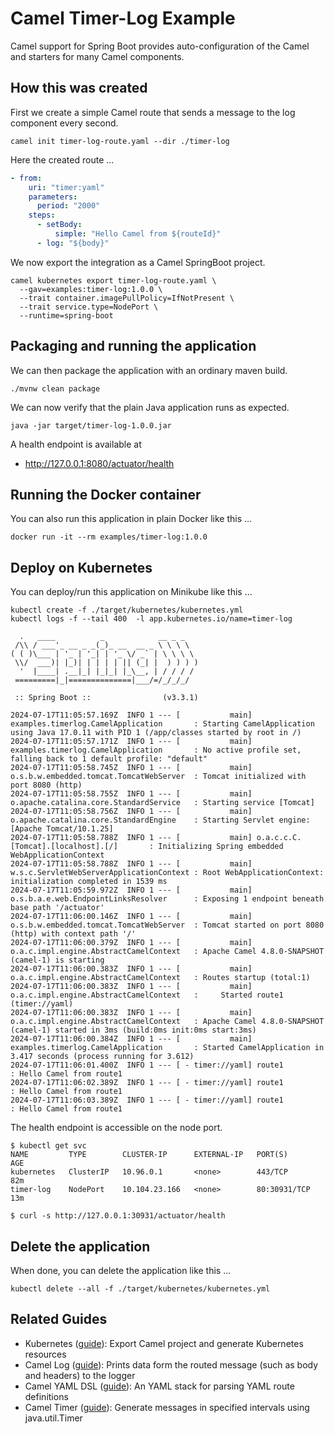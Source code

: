 # Camel Timer-Log Example

Camel support for Spring Boot provides auto-configuration of the Camel and starters for many Camel components.

## How this was created

First we create a simple Camel route that sends a message to the log component every second.

```shell 
camel init timer-log-route.yaml --dir ./timer-log
```

Here the created route ...

```yaml
- from:
    uri: "timer:yaml"
    parameters:
      period: "2000"
    steps:
      - setBody:
          simple: "Hello Camel from ${routeId}"
      - log: "${body}"
```

We now export the integration as a Camel SpringBoot project.

```shell 
camel kubernetes export timer-log-route.yaml \
  --gav=examples:timer-log:1.0.0 \
  --trait container.imagePullPolicy=IfNotPresent \
  --trait service.type=NodePort \
  --runtime=spring-boot
```

## Packaging and running the application

We can then package the application with an ordinary maven build.

```shell
./mvnw clean package
```

We can now verify that the plain Java application runs as expected.

```shell
java -jar target/timer-log-1.0.0.jar
```

A health endpoint is available at
* http://127.0.0.1:8080/actuator/health

## Running the Docker container

You can also run this application in plain Docker like this ...

```shell
docker run -it --rm examples/timer-log:1.0.0 
```

## Deploy on Kubernetes

You can deploy/run this application on Minikube like this ...

```shell
kubectl create -f ./target/kubernetes/kubernetes.yml
kubectl logs -f --tail 400  -l app.kubernetes.io/name=timer-log

  .   ____          _            __ _ _
 /\\ / ___'_ __ _ _(_)_ __  __ _ \ \ \ \
( ( )\___ | '_ | '_| | '_ \/ _` | \ \ \ \
 \\/  ___)| |_)| | | | | || (_| |  ) ) ) )
  '  |____| .__|_| |_|_| |_\__, | / / / /
 =========|_|==============|___/=/_/_/_/

 :: Spring Boot ::                (v3.3.1)

2024-07-17T11:05:57.169Z  INFO 1 --- [           main] examples.timerlog.CamelApplication       : Starting CamelApplication using Java 17.0.11 with PID 1 (/app/classes started by root in /)
2024-07-17T11:05:57.171Z  INFO 1 --- [           main] examples.timerlog.CamelApplication       : No active profile set, falling back to 1 default profile: "default"
2024-07-17T11:05:58.745Z  INFO 1 --- [           main] o.s.b.w.embedded.tomcat.TomcatWebServer  : Tomcat initialized with port 8080 (http)
2024-07-17T11:05:58.755Z  INFO 1 --- [           main] o.apache.catalina.core.StandardService   : Starting service [Tomcat]
2024-07-17T11:05:58.756Z  INFO 1 --- [           main] o.apache.catalina.core.StandardEngine    : Starting Servlet engine: [Apache Tomcat/10.1.25]
2024-07-17T11:05:58.788Z  INFO 1 --- [           main] o.a.c.c.C.[Tomcat].[localhost].[/]       : Initializing Spring embedded WebApplicationContext
2024-07-17T11:05:58.788Z  INFO 1 --- [           main] w.s.c.ServletWebServerApplicationContext : Root WebApplicationContext: initialization completed in 1539 ms
2024-07-17T11:05:59.972Z  INFO 1 --- [           main] o.s.b.a.e.web.EndpointLinksResolver      : Exposing 1 endpoint beneath base path '/actuator'
2024-07-17T11:06:00.146Z  INFO 1 --- [           main] o.s.b.w.embedded.tomcat.TomcatWebServer  : Tomcat started on port 8080 (http) with context path '/'
2024-07-17T11:06:00.379Z  INFO 1 --- [           main] o.a.c.impl.engine.AbstractCamelContext   : Apache Camel 4.8.0-SNAPSHOT (camel-1) is starting
2024-07-17T11:06:00.383Z  INFO 1 --- [           main] o.a.c.impl.engine.AbstractCamelContext   : Routes startup (total:1)
2024-07-17T11:06:00.383Z  INFO 1 --- [           main] o.a.c.impl.engine.AbstractCamelContext   :     Started route1 (timer://yaml)
2024-07-17T11:06:00.383Z  INFO 1 --- [           main] o.a.c.impl.engine.AbstractCamelContext   : Apache Camel 4.8.0-SNAPSHOT (camel-1) started in 3ms (build:0ms init:0ms start:3ms)
2024-07-17T11:06:00.384Z  INFO 1 --- [           main] examples.timerlog.CamelApplication       : Started CamelApplication in 3.417 seconds (process running for 3.612)
2024-07-17T11:06:01.400Z  INFO 1 --- [ - timer://yaml] route1                                   : Hello Camel from route1
2024-07-17T11:06:02.389Z  INFO 1 --- [ - timer://yaml] route1                                   : Hello Camel from route1
2024-07-17T11:06:03.389Z  INFO 1 --- [ - timer://yaml] route1                                   : Hello Camel from route1
```

The health endpoint is accessible on the node port.

```
$ kubectl get svc
NAME         TYPE        CLUSTER-IP      EXTERNAL-IP   PORT(S)        AGE
kubernetes   ClusterIP   10.96.0.1       <none>        443/TCP        82m
timer-log    NodePort    10.104.23.166   <none>        80:30931/TCP   13m

$ curl -s http://127.0.0.1:30931/actuator/health
```

## Delete the application

When done, you can delete the application like this ...

```shell
kubectl delete --all -f ./target/kubernetes/kubernetes.yml
```

## Related Guides

- Kubernetes ([guide](https://camel.apache.org/manual/camel-jbang-kubernetes.html)): Export Camel project and generate Kubernetes resources
- Camel Log ([guide](https://camel.apache.org/components/log-component.html)): Prints data form the routed message (such as body and headers) to the logger
- Camel YAML DSL ([guide](https://camel.apache.org/components/others/yaml-dsl.html)): An YAML stack for parsing YAML route definitions
- Camel Timer ([guide](https://camel.apache.org/components/timer-component.html)): Generate messages in specified intervals using java.util.Timer

